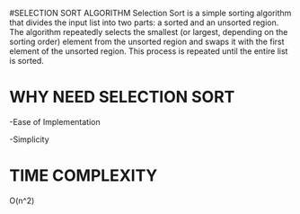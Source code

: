#SELECTION SORT ALGORITHM
Selection Sort is a simple sorting algorithm that divides the input list into two parts: a sorted and an unsorted region. The algorithm repeatedly selects the smallest (or largest, depending on the sorting order) element from the unsorted region and swaps it with the first element of the unsorted region. This process is repeated until the entire list is sorted.

# WHY NEED SELECTION SORT

-Ease of Implementation

-Simplicity

# TIME COMPLEXITY

O(n^2)
